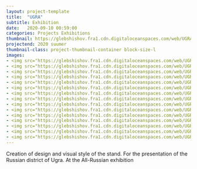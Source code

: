 ```yaml
---
layout: project-template
title:  "UGRA"
subtitle: Exhibition
date:   2020-09-10 00:59:00
categories: Projects Exhibitions
thumbnail: https://glebshishov.fra1.cdn.digitaloceanspaces.com/web/UGRA/UGRA-Thumbnail.webp
projectend: 2020 suumer
thumbnail-class: project-thumbnail-container block-size-l
images:
- <img src="https://glebshishov.fra1.cdn.digitaloceanspaces.com/web/UGRA/UGRA-Thumbnail.webp" class="project-img-parameters img-size-full" alt="UGRA-first">
- <img src="https://glebshishov.fra1.cdn.digitaloceanspaces.com/web/UGRA/UGRA-6.webp" class="project-img-parameters img-size-full" alt="UGRA-6">
- <img src="https://glebshishov.fra1.cdn.digitaloceanspaces.com/web/UGRA/UGRA-1.webp" class="project-img-parameters img-size-half" alt="UGRA-1">
- <img src="https://glebshishov.fra1.cdn.digitaloceanspaces.com/web/UGRA/UGRA-2.webp" class="project-img-parameters img-size-half" alt="UGRA-2">
- <img src="https://glebshishov.fra1.cdn.digitaloceanspaces.com/web/UGRA/UGRA-3.webp" class="project-img-parameters img-size-full" alt="UGRA-3">
- <img src="https://glebshishov.fra1.cdn.digitaloceanspaces.com/web/UGRA/UGRA-4.webp" class="project-img-parameters img-size-full" alt="UGRA-4">
- <img src="https://glebshishov.fra1.cdn.digitaloceanspaces.com/web/UGRA/UGRA-5.webp" class="project-img-parameters img-size-full" alt="UGRA-5">
- <img src="https://glebshishov.fra1.cdn.digitaloceanspaces.com/web/UGRA/UGRA-7.webp" class="project-img-parameters img-size-full" alt="UGRA-7">
- <img src="https://glebshishov.fra1.cdn.digitaloceanspaces.com/web/UGRA/UGRA-8.webp" class="project-img-parameters img-size-half" alt="UGRA-8">
- <img src="https://glebshishov.fra1.cdn.digitaloceanspaces.com/web/UGRA/UGRA-9.webp" class="project-img-parameters img-size-half" alt="UGRA-9">
- <img src="https://glebshishov.fra1.cdn.digitaloceanspaces.com/web/UGRA/UGRA-11.webp" class="project-img-parameters img-size-full" alt="UGRA-11">
- <img src="https://glebshishov.fra1.cdn.digitaloceanspaces.com/web/UGRA/UGRA-12.webp" class="project-img-parameters img-size-half" alt="UGRA-12">
- <img src="https://glebshishov.fra1.cdn.digitaloceanspaces.com/web/UGRA/UGRA-10.webp" class="project-img-parameters img-size-half" alt="UGRA-10">
- <img src="https://glebshishov.fra1.cdn.digitaloceanspaces.com/web/UGRA/UGRA-13.webp" class="project-img-parameters img-size-half" alt="UGRA-13">
- <img src="https://glebshishov.fra1.cdn.digitaloceanspaces.com/web/UGRA/UGRA-14.webp" class="project-img-parameters img-size-half" alt="UGRA-14">
---
```


Creation of design and visual style of the stand. For the presentation of the Russian district of Ugra. At the All-Russian exhibition 